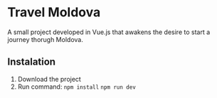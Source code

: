 # Travel Moldova

A small project developed in Vue.js that awakens the desire to start a journey thorugh Moldova. 

## Instalation
1. Download the project
2. Run command:
```npm install```
```npm run dev```
